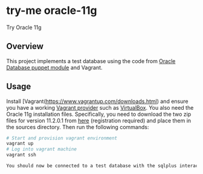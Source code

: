 # try-me oracle-11g
Try Oracle 11g
## Overview
This project implements a test database using the code from
[Oracle Database puppet module](https://github.com/biemond/biemond-oradb) and Vagrant.
## Usage
Install
[Vagrant(https://www.vagrantup.com/downloads.html) and ensure you have a
working
[Vagrant provider](https://docs.vagrantup.com/v2/getting-started/providers.html)
such as [VirtualBox](https://www.virtualbox.org/).
You also need the Oracle 11g installation files. Specifically, you need to download
the two zip files for version 11.2.0.1 from
[here](http://www.oracle.com/technetwork/database/enterprise-edition/downloads/112010-linx8664soft-100572.html)
(registration required) and place them in the sources directory. Then run the following commands:
````bash
# Start and provision vagrant environment
vagrant up
# Log into vagrant machine
vagrant ssh

You should now be connected to a test database with the sqlplus interactive tool.

